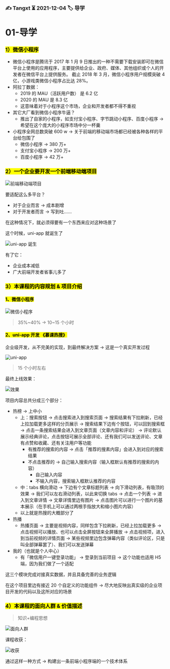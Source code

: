 ### ✍️ Tangxt ⏳ 2021-12-04 🏷️ 导学

# 01-导学

### <mark>1）微信小程序</mark>

- 微信小程序是腾讯于 2017 年 1 月 9 日推出的一种不需要下载安装即可在微信平台上使用的应用程序，主要提供给企业、政府、媒体、其他组织或个人的开发者在微信平台上提供服务。 截止 2018 年 3 月，微信小程序用户规模突破 4 亿，小游戏类微信小程序占比达 28%。
- 阿拉丁数据：
  - 2019 的 MAU（活跃用户数） 是 6.2 亿
  - 2020 的 MAU 是 8.3 亿
  - 这意味着对于小程序这个市场，企业和开发者都不得不重视
- 其它大厂看到微信小程序牛逼？
  - 推出了自家的小程序，如支付宝小程序、字节跳动小程序、百度小程序 -> 希望在这个庞大的小程序市场中分一杯羹
- 小程序全网总数突破 600 w -> 关于前端的移动端市场都已经被各种各样的平台给包围了
  - 微信小程序 -> 380 万+
  - 支付宝小程序 -> 200 万+
  - 百度小程序 -> 42 万+

### <mark>2）一个企业要开发一个前端移动端项目</mark>

![前端移动端项目](assets/img/2021-12-05-11-35-38.png)

要适配这么多平台？

- 对于企业而言 -> 成本剧增
- 对于开发者而言 -> 写到吐……

在这种情况下，就必须得要有一个东西来应对这种场景了

这个时候，uni-app 就诞生了

![uni-app 诞生](assets/img/2021-12-05-11-39-16.png)

有了它：

- 企业成本减低
- 广大前端开发者省事儿多了

### <mark>3）本课程的内容规划 & 项目介绍</mark>

#### <mark>1、微信小程序</mark>

![微信小程序](assets/img/2021-12-05-16-18-16.png)

> 35%~40% -> 10~15 个小时

#### <mark>2、uni-app 开发 《慕课热搜》</mark>

企业级开发，从不完美的实现，到最终解决方案 -> 这是一个真实开发过程

![uni-app](assets/img/2021-12-05-16-20-53.png)

> 15 个小时左右

最终上线效果：

![效果](assets/img/2021-12-05-16-21-55.png)

项目内容总共分成三个部分：

- 热榜 -> 上中小
  - 上：搜索按钮 -> 点击搜索进入到搜索页面 -> 搜索结果有下拉刷新，已经上拉加载更多这样的分页展示 -> 搜索结果下边有个按钮，可以回到搜索框 -> 点击一条搜索结果会进入到文章页面（文章内容和评论） -> 评论默认展示经典评论，点击按钮可展示全部评论、还有我们可以发送评论、文章有点赞和收藏、还有关注用户等功能
    - 有推荐的搜索的内容 -> 点击「推荐的搜素内容」会进入到对应的搜索结果
    - 不点击推荐的 -> 自己输入搜索内容（输入框默认有推荐的搜索的内容）
      - 自己输入内容
      - 不输入内容，搜索输入框默认推荐的内容
  - 中：tabs 横向滑动 -> 下边有个文章标题列表 -> 向下滑动列表，有吸顶的效果 -> 我们可以左右滑动列表，以此来切换 tabs -> 点击一个列表 -> 进入到文章详情 -> 文章详情里边有图片 -> 点击图片可以进行一个图片的基本展示（在手机上可以通过两根手指放大和缩小图片内容）
  - 以上就是热搜的大概部分了
- 热播
  - 热播页面 -> 主要是视频内容，同样包含下拉刷新，已经上拉加载更多 -> 点击视频可以播放、也可以点击全屏按钮来全屏播放 -> 点击视频项，进入到当前视频的详情页面 -> 某些视频里边包含弹幕内容（类似评论区，只是叫全部弹幕罢了）、我们可以发送弹幕
- 我的（也就是个人中心）
  - 有「微信用户一键登录功能」 -> 登录到当前项目 -> 这个功能也适用 H5 端，因为我们做了一个适配

这三个模块完成对接真实数据，并且具备完善的业务逻辑

在这个项目里边有接近 20 个自定义的功能组件 -> 尽大地反映出真实级的企业项目开发的代码以及这所对应的场景

### <mark>4）本课程的面向人群 & 价值描述</mark>

> 知识+编程思想

![面向人群](assets/img/2021-12-05-16-51-25.png)

课程收获：

![收获](assets/img/2021-12-05-16-53-30.png)

通过这样一种方式 -> 构建出一条前端小程序端的一个技术体系
